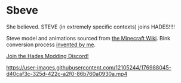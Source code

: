 # Sbeve
She believed.
STEVE (in extremely specific contexts) joins HADES!!!!

Steve model and animations sourced from [the Minecraft Wiki](https://minecraft.fandom.com/wiki/Minecraft_Wiki:Minecraft_Dungeons_standardized_views). Bink conversion process [invented by me](https://github.com/EtchJetty/BinkFixTutorial/blob/master/readme.md).

[Join the Hades Modding Discord!](https://discordapp.com/invite/KuMbyrN)

https://user-images.githubusercontent.com/12105244/176988045-d40caf3c-325d-422c-a2f0-86b760a0930a.mp4

